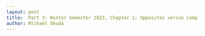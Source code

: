 ```yaml
---
layout: post
title:  Part 3: Winter Semester 2023, Chapter 1: Opposites versus Complements
author: Michael Okuda
---
```

